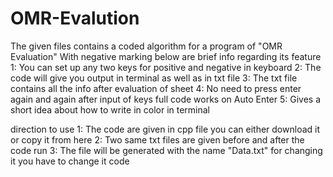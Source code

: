 # OMR-Evalution
The given files contains a coded algorithm for a program of "OMR Evaluation" With negative marking below are brief info regarding its feature
1: You can set up any two keys for positive and negative in keyboard
2: The code will give you output in terminal as well as in txt file
3: The txt file contains all the info after evaluation of sheet 
4: No need to press enter again and again after input of keys full code works on Auto Enter 
5: Gives a short idea about how to write in color in terminal

direction to use 
1: The code are given in cpp file you can either download it or copy it from here
2: Two same txt files are given before and after the code run 
3: The file will be generated with the name "Data.txt" for changing it you have to change it code

